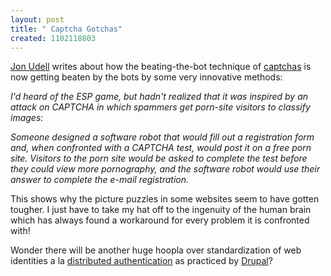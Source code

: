 ```yaml
--- 
layout: post
title: " Captcha Gotchas"
created: 1102118803
---
```

<a href="http://weblog.infoworld.com/udell/2004/12/01.html#a1124">Jon Udell</a> writes about how the beating-the-bot technique of <A href="http://en.wikipedia.org/wiki/Captcha">captchas</a> is now getting beaten by the bots by some very innovative methods:
<i><p> I'd heard of the ESP game, but hadn't realized that it was inspired by an attack on CAPTCHA in which spammers get porn-site visitors to classify images:</p><p>Someone designed a software robot that would fill out a registration form and, when confronted with a CAPTCHA test, would post it on a free porn site. Visitors to the porn site would be asked to complete the test before they could view more pornography, and the software robot would use their answer to complete the e-mail registration.</p></i><p>This shows why the picture puzzles in some websites seem to have gotten tougher. I just have to take my hat off to the ingenuity of the human brain which has always found a workaround for every problem it is confronted with!</p><p>Wonder there will be another huge hoopla over standardization of web identities a la <a href="http://drupal.org/node/312">distributed authentication</a> as practiced by <a href="http://drupal.org">Drupal</a>?</p>
